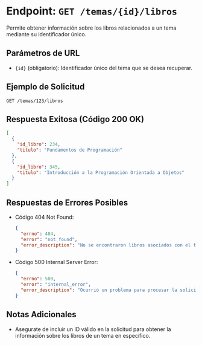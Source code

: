 # Endpoint: `GET /temas/{id}/libros`

Permite obtener información sobre los libros relacionados a un tema mediante su
identificador único.

## Parámetros de URL
- `{id}` (obligatorio): Identificador único del tema que se desea recuperar.

## Ejemplo de Solicitud
```http
GET /temas/123/libros
```

## Respuesta Exitosa (Código 200 OK)
```json
[
  {
    "id_libro": 234,
    "titulo": "Fundamentos de Programación"
  },
  {
    "id_libro": 345,
    "titulo": "Introducción a la Programación Orientada a Objetos"
  }
]
```

## Respuestas de Errores Posibles
- Código 404 Not Found:

  ```json
  {
    "errno": 404,
    "error": "not_found",
    "error_description": "No se encontraron libros asociados con el tema {id}."
  }
  ```

- Código 500 Internal Server Error:
  ```json
  {
    "errno": 500,
    "error": "internal_error",
    "error_description": "Ocurrió un problema para procesar la solicitud"
  }
  ``` 

## Notas Adicionales

- Asegurate de incluir un ID válido en la solicitud para obtener la información
  sobre los libros de un tema en específico.